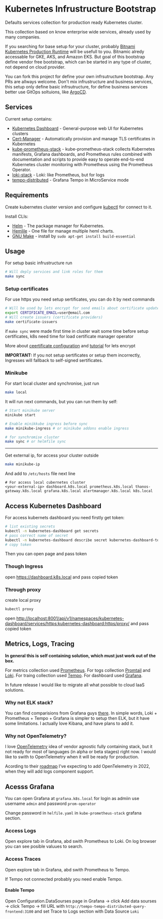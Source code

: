# Kubernetes Infrustructure Bootstrap

Defaults services collection for production ready Kubernetes cluster.

This collection based on know enterprise wide services, already used by many companies.

If you searching for base setup for your cluster, probably [Bitnami Kubernetes Production Runtime](https://github.com/bitnami/kube-prod-runtime) will be usefull to you. Bitnamic alredy accessable for GKE, AKS, and Amazon EKS. But goal of this bootstrap define vendor free bootstrap, which can be started in any type of cluster, not depend on cloud provider.

You can fork this project for define your own infrsutructure bootstrap. Any PRs are allways welcome.
Don't mix infrustructure and business services, this setup only define basic infrsutructure,
for define business services better use GitOps soltuions, like [ArgoCD](https://argoproj.github.io/argo-cd/).

## Services

Current setup contains:

* [Kubernetes Dashboard](https://github.com/kubernetes/dashboard) - General-purpose web UI for Kubernetes clusters
* [Cert-Manager](https://github.com/jetstack/cert-manager) - Automatically provision and manage TLS certificates in Kubernetes
* [kube-prometheus-stack](https://artifacthub.io/packages/helm/prometheus-community/kube-prometheus-stack) - kube-prometheus-stack collects Kubernetes manifests, Grafana dashboards, and Prometheus rules combined with documentation and scripts to provide easy to operate end-to-end Kubernetes cluster monitoring with Prometheus using the Prometheus Operator.
* [loki-stack](https://artifacthub.io/packages/helm/grafana/loki-stack) - Loki: like Prometheus, but for logs
* [tempo-distributed](https://artifacthub.io/packages/helm/grafana/tempo-distributed) - Grafana Tempo in MicroService mode

## Requirements

Create kubernetes cluster version and configure [kubectl](https://kubernetes.io/docs/tasks/tools/) for connect to it.

Install CLIs:

* [Helm](https://helm.sh/) - The package manager for Kubernetes.
* [Hemlile](https://github.com/roboll/helmfile) - One file for manage multiple heml charts.
* [GNU Make](https://www.gnu.org/software/make/manual/make.html) - install by `sudo apt-get install build-essential`

## Usage

For setup basic infrustructure run

```bash
# Will deply services and link roles for them
make sync
```

### Setup certificates

For use https you need setup sertificates, you can do it by next commands

```bash
# Will be used by lets encrypt for send emails about certificate updates
export CERTIFICATE_EMAIL=user@email.com
# Will create issuers (certificate providers)
make certificate-issuers
```

if `make sync`  were made first time in cluster wait some time before setup certificates,
k8s need time for load certificate manager operator

More about [ceertificate configuration](https://cert-manager.io/docs/configuration/acme/)
and [tutorial](https://cert-manager.io/docs/tutorials/acme/ingress/) for lets encrypt

**IMPORTANT:** If you not setup sertificates or setup them incorrectly, Ingresses will fallback to self-signed sertificates.

### Minikube

For start local cluster and synchronise, just run

```bash
make local
```

It will run next commands, but you can run them by self:

```bash
# Start minikube server
minikube start

# Enable minikkube ingress before sync
make minikube-ingress # or minikube addons enable ingress

# for synchromise cluster
make sync # or helmfile sync
```

---

Get external ip, for access your cluster outside

```bash
make minikube-ip
```

And add to `/etc/hosts` file next line

```hosts
# For access local cubernetes cluster
<your-external-ip> dashboard.k8s.local prometheus.k8s.local thanos-gateway.k8s.local grafana.k8s.local alertmanager.k8s.local k8s.local
```

## Access Kubernetes Dashboard

For access kubernets dashboard you need firstly get token:

```bash
# list existing secrets
kubectl -n kubernetes-dashboard get secrets
# pass correct name of secret
kubectl -n kubernetes-dashboard describe secret kubernetes-dashboard-token-<some-id>
# copy token
```

Then you can open page and pass token

### Though Ingress

open <https://dashboard.k8s.local> and pass copied token

### Through proxy

create local proxy

```bash
kubectl proxy
```

open <http://localhost:8001/api/v1/namespaces/kubernetes-dashboard/services/https:kubernetes-dashboard:https/proxy/>
and pass copied token

## Metrics, Logs, Tracing

**In general this is self containing solution, which must just work out of the box.**

For metrics collection used [Prometheus](https://prometheus.io/).
For togs collection [Promtail](https://grafana.com/docs/loki/latest/clients/promtail/) and [Loki](https://grafana.com/oss/loki/).
For traing collection used [Tempo](https://grafana.com/oss/tempo/).
For dashboard used [Grafana](https://grafana.com/grafana/).

In future release I would like to migrate all what possible to cloud IaaS solutions.

### Why not ELK stack?

You can find comparisions from Grafana guys [there](https://grafana.com/docs/loki/latest/overview/comparisons/). In simple words, Loki + Prometheus + Tempo + Grafana is simpler to setup then ELK, but it have some limitations.
I actually love Kibana, and have plans to add it.

### Why not OpenTelemetry?

I love [OpenTelemetry](https://opentelemetry.io/) idea of vendor agnostic fully containing stack, but it not ready for most of languages (in alpha or beta stages) right now. I would like to swith to OpenTelemetry when it will be ready for production.

Acording to their [roadmap](https://opentelemetry.io/status/) I've expecting to add OpenTelemetry in 2022, when they will add logs component support.

## Acesss Grafana

You can open Grafana at `grafana.k8s.local`
for login as admiin use username `admin` and password `prom-operator`

Change password in `helfile.yaml` in `kube-prometheus-stack` grafana section.

### Access Logs

Open explore tab in Grafana, abd swith Prometheus to Loki. On log browser you can see posible valuues to search.

### Access Traces

Open explore tab in Grafana, abd swith Prometheus to Tempo.

If Tempo not connected probably you need enable Tempo.

#### Enable Tempo

Open Configuration.DataSourses page in Grafana -> click Add data sourses -> click Tempo ->
fill URL with `http://tempo-tempo-distributed-query-frontend:3100` and set Trace to Logs section with Data Source `Loki`
